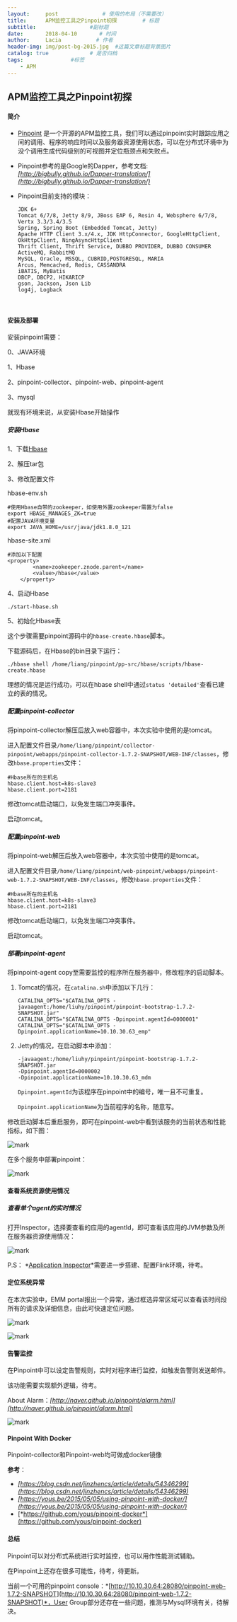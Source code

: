 ```yaml
---
layout:     post              # 使用的布局（不需要改）
title:      APM监控工具之Pinpoint初探        # 标题 
subtitle:                 #副标题
date:       2018-04-10       # 时间
author:     Lacia           # 作者
header-img: img/post-bg-2015.jpg  #这篇文章标题背景图片
catalog: true             # 是否归档
tags:               #标签
    - APM
---
```


## APM监控工具之Pinpoint初探

#### 简介

- [Pinpoint](https://github.com/naver/pinpoint) 是一个开源的APM监控工具，我们可以通过pinpoint实时跟踪应用之间的调用、程序的响应时间以及服务器资源使用状态，可以在分布式环境中为没个调用生成代码级别的可视图并定位瓶颈点和失败点。

- Pinpoint参考的是Google的Dapper，参考文档:*[http://bigbully.github.io/Dapper-translation/](http://bigbully.github.io/Dapper-translation/)*

- Pinpoint目前支持的模块：

  ```
  JDK 6+
  Tomcat 6/7/8, Jetty 8/9, JBoss EAP 6, Resin 4, Websphere 6/7/8, Vertx 3.3/3.4/3.5
  Spring, Spring Boot (Embedded Tomcat, Jetty)
  Apache HTTP Client 3.x/4.x, JDK HttpConnector, GoogleHttpClient, OkHttpClient, NingAsyncHttpClient
  Thrift Client, Thrift Service, DUBBO PROVIDER, DUBBO CONSUMER
  ActiveMQ, RabbitMQ
  MySQL, Oracle, MSSQL, CUBRID,POSTGRESQL, MARIA
  Arcus, Memcached, Redis, CASSANDRA
  iBATIS, MyBatis
  DBCP, DBCP2, HIKARICP
  gson, Jackson, Json Lib
  log4j, Logback
  ```

  ​

#### 安装及部署

安装pinpoint需要：

0、JAVA环境

1、Hbase

2、pinpoint-collector、pinpoint-web、pinpoint-agent

3、mysql

就现有环境来说，从安装Hbase开始操作

##### 安装Hbase

1、下载[Hbase](http://apache.mirror.cdnetworks.com/hbase/)

2、解压tar包

3、修改配置文件

hbase-env.sh

```
#使用Hbase自带的zookeeper，如使用外置zookeeper需置为false
export HBASE_MANAGES_ZK=true
#配置JAVA环境变量
export JAVA_HOME=/usr/java/jdk1.8.0_121
```

hbase-site.xml

```
#添加以下配置
<property>
        <name>zookeeper.znode.parent</name>
        <value>/hbase</value>
    </property>

```

4、启动Hbase

```
./start-hbase.sh
```

5、初始化Hbase表

这个步骤需要pinpoint源码中的`hbase-create.hbase`脚本。

下载源码后，在Hbase的bin目录下运行：

`./hbase shell /home/liang/pinpoint/pp-src/hbase/scripts/hbase-create.hbase `

理想的情况是运行成功，可以在hbase shell中通过`status 'detailed'`查看已建立的表的情况。



##### 配置pinpoint-collector

将pinpoint-collector解压后放入web容器中，本次实验中使用的是tomcat。

进入配置文件目录`/home/liang/pinpoint/collector-pinpoint/webapps/pinpoint-collector-1.7.2-SNAPSHOT/WEB-INF/classes`，修改`hbase.properties`文件：

```
#Hbase所在的主机名
hbase.client.host=k8s-slave3
hbase.client.port=2181
```

修改tomcat启动端口，以免发生端口冲突事件。

启动tomcat。



##### 配置pinpoint-web

将pinpoint-web解压后放入web容器中，本次实验中使用的是tomcat。

进入配置文件目录`/home/liang/pinpoint/web-pinpoint/webapps/pinpoint-web-1.7.2-SNAPSHOT/WEB-INF/classes`，修改`hbase.properties`文件：

```
#Hbase所在的主机名
hbase.client.host=k8s-slave3
hbase.client.port=2181
```

修改tomcat启动端口，以免发生端口冲突事件。

启动tomcat。



##### 部署pinpoint-agent

将pinpoint-agent copy至需要监控的程序所在服务器中，修改程序的启动脚本。

1. Tomcat的情况，在`catalina.sh`中添加以下几行：

   ```
   CATALINA_OPTS="$CATALINA_OPTS -javaagent:/home/liuhy/pinpoint/pinpoint-bootstrap-1.7.2-SNAPSHOT.jar"
   CATALINA_OPTS="$CATALINA_OPTS -Dpinpoint.agentId=0000001"
   CATALINA_OPTS="$CATALINA_OPTS -Dpinpoint.applicationName=10.10.30.63_emp"	
   ```

2. Jetty的情况，在启动脚本中添加：

   ```
   -javaagent:/home/liuhy/pinpoint/pinpoint-bootstrap-1.7.2-SNAPSHOT.jar 
   -Dpinpoint.agentId=0000002 
   -Dpinpoint.applicationName=10.10.30.63_mdm
   ```

   `Dpinpoint.agentId`为该程序在pinpoint中的编号，唯一且不可重复。

   `Dpinpoint.applicationName`为当前程序的名称，随意写。

修改启动脚本后重启服务，即可在pinpoint-web中看到该服务的当前状态和性能指标，如下图：

![mark](http://owl3le8ji.bkt.clouddn.com/blog/180410/A9FBdD2fGi.png?imageslim)



在多个服务中部署pinpoint：

![mark](http://owl3le8ji.bkt.clouddn.com/blog/180410/8L9mDL5fh9.png?imageslim)



#### 查看系统资源使用情况

##### 查看单个agent的实时情况

打开Inspector，选择要查看的应用的agentId，即可查看该应用的JVM参数及所在服务器资源使用情况：

![mark](http://owl3le8ji.bkt.clouddn.com/blog/180410/gE47FEECaG.png?imageslim)

P.S： *[Application Inspector](http://naver.github.io/pinpoint/applicationinspector.html)*需要进一步搭建、配置Flink环境，待考。



#### 定位系统异常

在本次实验中，EMM portal报出一个异常，通过框选异常区域可以查看该时间段所有的请求及详细信息，由此可快速定位问题。

![mark](http://owl3le8ji.bkt.clouddn.com/blog/180410/Lkj5h3Jjgk.png?imageslim)



![mark](http://owl3le8ji.bkt.clouddn.com/blog/180410/ibKbkjKBck.png?imageslim)



#### 告警监控

在Pinpoint中可以设定告警规则，实时对程序进行监控，如触发告警则发送邮件。

该功能需要实现额外逻辑，待考。

About Alarm：*[http://naver.github.io/pinpoint/alarm.html](http://naver.github.io/pinpoint/alarm.html)*

![mark](http://owl3le8ji.bkt.clouddn.com/blog/180410/FGbKh8Ae02.png?imageslim)



#### Pinpoint With Docker

Pinpoint-collector和Pinpoint-web均可做成docker镜像

**参考**：

* *[https://blog.csdn.net/jinzhencs/article/details/54346299](https://blog.csdn.net/jinzhencs/article/details/54346299)*
* *[https://yous.be/2015/05/05/using-pinpoint-with-docker/](https://yous.be/2015/05/05/using-pinpoint-with-docker/)*
* [*https://github.com/yous/pinpoint-docker*](https://github.com/yous/pinpoint-docker)



#### 总结

Pinpoint可以对分布式系统进行实时监控，也可以用作性能测试辅助。

在Pinpoint上还存在很多可能性，待考，待更新。

当前一个可用的pinpoint console：*[http://10.10.30.64:28080/pinpoint-web-1.7.2-SNAPSHOT](http://10.10.30.64:28080/pinpoint-web-1.7.2-SNAPSHOT)*，User Group部分还存在一些问题，推测与Mysql环境有关，待解决。